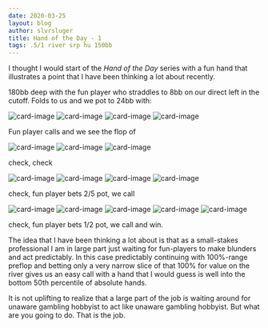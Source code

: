 ```yaml
---
date: 2020-03-25
layout: blog
author: slvrsluger
title: Hand of the Day - 1
tags: .5/1 river srp hu 150bb
---
```


I thought I would start of the _Hand of the Day_ series with a fun hand that illustrates a point that I have been thinking a lot about recently.

180bb deep with the fun player who straddles to 8bb on our direct left in the cutoff. Folds to us and we pot to 24bb with:

![card-image](/assets/cards/QS.svg#inline)
![card-image](/assets/cards/QH.svg#inline)
![card-image](/assets/cards/9S.svg#inline)
![card-image](/assets/cards/9H.svg#inline)

Fun player calls and we see the flop of

![card-image](/assets/cards/KH.svg#inline)
![card-image](/assets/cards/JS.svg#inline)
![card-image](/assets/cards/4S.svg#inline)

check, check

![card-image](/assets/cards/KH.svg#inline)
![card-image](/assets/cards/JS.svg#inline)
![card-image](/assets/cards/4S.svg#inline)
![card-image](/assets/cards/AC.svg#inline)

check, fun player bets 2/5 pot, we call

![card-image](/assets/cards/KH.svg#inline)
![card-image](/assets/cards/JS.svg#inline)
![card-image](/assets/cards/4S.svg#inline)
![card-image](/assets/cards/AC.svg#inline)
![card-image](/assets/cards/7C.svg#inline)

check, fun player bets 1/2 pot, we call and win.

The idea that I have been thinking a lot about is that as a small-stakes professional I am in large part just waiting for fun-players to make blunders and act predictably. In this case predictably continuing with 100%-range preflop and betting only a very narrow slice of that 100% for value on the river gives us an easy call with a hand that I would guess is well into the bottom 50th percentile of absolute hands.

It is not uplifting to realize that a large part of the job is waiting around for unaware gambling hobbyist to act like unaware gambling hobbyist. But what are you going to do. That is the job.
